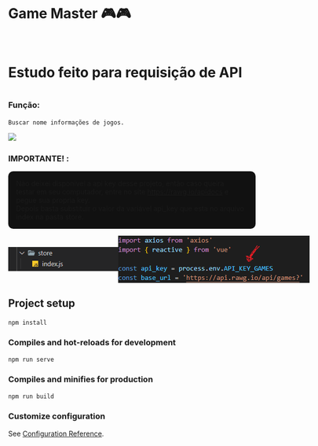 # Game Master 🎮🎮
<br/>

<h1>Estudo feito para requisição de API<h1>

### Função:
```
Buscar nome informações de jogos.
```
<img src="./src/assets/master.gif">

<br/>

### IMPORTANTE! :

 <p style="background-color: #111; padding: 1rem; border-radius: 10px">
    Não deixei disponivel a api key desse projeto, então caso queira <br/> 
    testar em seu computador, entre no site <a href="https://rawg.io/apidocs">https://rawg.io/apidocs</a> e pegue sua propria key.<br/>
    Depois basta substituir o valor da variável api_key que esta no arquivo index na pasta store. 
 </p>

<div style="display:flex; align-items: center; justify-content: space-evenly;">
<img src="./src/assets/store_folder.png">
<img src="./src/assets/variavel.png">
</div>

## Project setup
```
npm install
```

### Compiles and hot-reloads for development
```
npm run serve
```

### Compiles and minifies for production
```
npm run build
```

### Customize configuration
See [Configuration Reference](https://cli.vuejs.org/config/).
